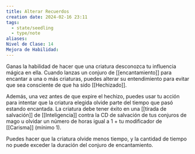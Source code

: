 ```yaml
---
title: Alterar Recuerdos
creation date: 2024-02-16 23:11
tags:
  - state/seedling
  - type/note
aliases: 
Nivel de Clase: 14
Mejora de Habilidad:
---
```

Ganas la habilidad de hacer que una criatura desconozca tu influencia mágica en ella. Cuando lanzas un conjuro de [[encantamiento]] para encantar a una o más criaturas, puedes alterar su entendimiento para evitar que sea consciente de que ha sido [[Hechizado]].

Además, una vez antes de que expire el hechizo, puedes usar tu acción para intentar que la criatura elegida olvide parte del tiempo que pasó estando encantada. La criatura debe tener éxito en una [[tirada de salvación]] de [[Inteligencia]] contra la CD de salvación de tus conjuros de mago u olvidar un número de horas igual a 1 + tu modificador de [[Carisma]] (mínimo 1).

Puedes hacer que la criatura olvide menos tiempo, y la cantidad de tiempo no puede exceder la duración del conjuro de encantamiento.




